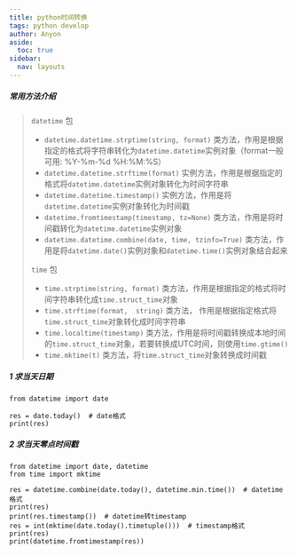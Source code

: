 ```yaml
---
title: python时间转换
tags: python develop
author: Anyon
aside:
  toc: true
sidebar:
  nav: layouts
---
```




##### 常用方法介绍

>`datetime` 包
>
>- `datetime.datetime.strptime(string, format)` 类方法，作用是根据指定的格式将字符串转化为`datetime.datetime`实例对象（format一般可用: %Y-%m-%d %H:%M:%S）
>- `datetime.datetime.strftime(format)` 实例方法，作用是根据指定的格式将`datetime.datetime`实例对象转化为时间字符串
>- `datetime.datetime.timestamp()` 实例方法，作用是将`datetime.datetime`实例对象转化为时间戳
>- `datetime.fromtimestamp(timestamp, tz=None)` 类方法，作用是将时间戳转化为`datetime.datetime`实例对象
>- `datetime.datetime.combine(date, time, tzinfo=True)` 类方法，作用是将`datetime.date()`实例对象和`datetime.time()`实例对象结合起来
>
>
>
>`time` 包
>
>- `time.strptime(string, format)` 类方法，作用是根据指定的格式将时间字符串转化成`time.struct_time`对象
>- `time.strftime(format,  string)` 类方法， 作用是根据指定格式将`time.struct_time`对象转化成时间字符串
>- `time.localtime(timestamp)` 类方法，作用是将时间戳转换成本地时间的`time.struct_time`对象，若要转换成UTC时间，则使用`time.gtime()`
>- `time.mktime(t)` 类方法，将`time.struct_time`对象转换成时间戳
>
>







##### 1 求当天日期

```
from datetime import date

res = date.today()  # date格式
print(res)
```

##### 2 求当天零点时间戳

```
from datetime import date, datetime
from time import mktime

res = datetime.combine(date.today(), datetime.min.time())  # datetime格式
print(res)
print(res.timestamp())  # datetime转timestamp
res = int(mktime(date.today().timetuple()))  # timestamp格式
print(res)
print(datetime.fromtimestamp(res))
```

